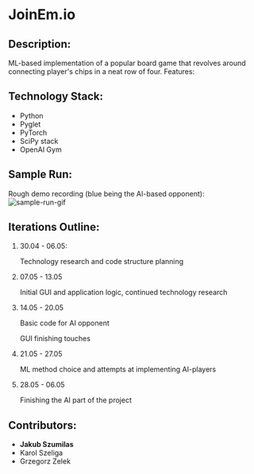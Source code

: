 # JoinEm.io

## Description:
ML-based implementation of a popular board game that revolves around connecting player's chips in a neat row of four. Features:

## Technology Stack:

- Python
- Pyglet
- PyTorch
- SciPy stack
- OpenAI Gym

## Sample Run:
Rough demo recording (blue being the AI-based opponent):
![sample-run-gif](https://raw.githubusercontent.com/shoomilas/joinemio/master/docs/img/SampleRun.gif)

## Iterations Outline:

1. 30.04 - 06.05:

   Technology research and code structure planning

2. 07.05 - 13.05 

   Initial GUI and application logic, continued technology research

3. 14.05 - 20.05 

   Basic code for AI opponent

   GUI finishing touches 

4. 21.05 - 27.05 

   ML method choice and attempts at implementing AI-players

5. 28.05 - 06.05

   Finishing the AI part of the project

## Contributors:

- **Jakub Szumilas**
- Karol Szeliga
- Grzegorz Zelek
